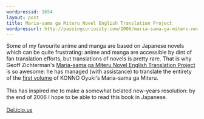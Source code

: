 ```yaml
--- 
wordpressid: 1654
layout: post
title: Maria-sama ga Miteru Novel English Translation Project
wordpressurl: http://passingcuriosity.com/2006/maria-sama-ga-miteru-novel-english-translation-project/
---
```

Some of my favourite anime and manga are based on Japanese novels which can be quite frustrating: anime and manga are accessible by dint of fan translation efforts, but translations of novels is pretty rare. That is why Geoff Zichterman's <a href="http://www.ziggr.com/mariasama/">Maria-sama ga Miteru Novel English Translation Project</a> is so awesome: he has managed (with assistance) to translate the entirety of the <a href="http://www.amazon.co.jp/exec/obidos/tg/feature/-/514059/ref=amb_center-3_106850_2/249-8096671-5084306">first volume</a> of KONNO Oyuki's <span class="title">Maria-sama ga Miteru</span>.<br /><br />This has inspired me to make a somewhat belated new-years resolution: by the end of 2006 I hope to be able to read this book in Japanese.<br /><br /><a href="http://del.icio.us/url/39f9ace55cbb332f0e69a5a9b95879aa">Del.icio.us</a>
